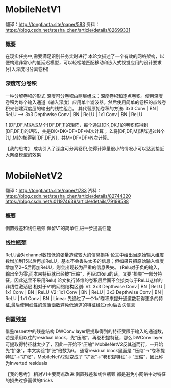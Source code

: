 # MobileNetV1
翻译：http://tongtianta.site/paper/583 
资料：https://blog.csdn.net/stesha_chen/article/details/82699331 


### 概要

在现实任务中,需要满足识别任务实时进行
本论文描述了一个有效的网络架构，以便构建非常小的低延迟模型，可以轻松地匹配移动和嵌入式视觉应用的设计要求
(引入深度可分离卷积)

### 深度可分卷积

一种分解卷积的形式
深度可分卷积由两层组成：深度卷积和逐点卷积。使用深度卷积为每个输入通道（输入深度）应用单个滤波器。然后使用简单的卷积的点线卷积来创建深度层的输出的线性组合。
其代替原始卷积的方法:
3x3 Conv | BN | ReLU  -->  3x3 Depthwise Conv | BN | ReLU | 1x1 Conv | BN | ReLU

1.\[DF,DF,M\]拆成M个\[DF,DF,1\]的矩阵，每个通过\[DK,DK,1\]的卷积核得到\[DF,DF,1\]的矩阵，共是DK\*DK\*DF\*DF\*M次计算； 
2.将\[DF,DF,M\]矩阵通过N个\[1,1,M\]的核得到\[DF,DF,N\]，共M\*DF\*DF\*N次计算。 

【我的思考】
成功引入了深度可分离卷积,使得计算量很小的情况小可以达到接近大网络模型的效果



# MobileNetV2
翻译：http://tongtianta.site/paper/1783 
资料：https://blog.csdn.net/stesha_chen/article/details/82744320 
https://blog.csdn.net/u011974639/article/details/79199588 

### 概要

倒置残差和线性瓶颈
保留V1的简单性,进一步提高性能

### 线性瓶颈
ReLU会对channel数较低的张量造成较大的信息损耗
论文中给出当原始输入维度数增加到15以后再加ReLU，基本不会丢失太多的信息；但如果只把原始输入维度增加至2~5后再加ReLU，则会出现较为严重的信息丢失。
(Relu对于负的输入，输出全为零,而本来特征就已经被“压缩”，再经过Relu的话，又要“损失”一部分特征，因此这里不采用Relu)
论文执行降维的卷积层后面不会接类似于ReLU这样的非线性激活层
相对于V1的网络结构区别:
V1: 3x3 Depthwise Conv | BN | ReLU | 1x1 Conv | BN | ReLU
V2: 1x1 Conv | BN | ReLU | 3x3 Depthwise Conv | BN | ReLU | 1x1 Conv | BN | Linear
先通过了一个1x1卷积来提升通道数获得更多的特征,最后使用线性的激活函数避免低通道的特征经过relu后丢失信息

### 倒置残差
借鉴resnet中的残差结构
DWConv layer层提取得到的特征受限于输入的通道数，若是采用以往的residual block，先“压缩”，再卷积提特征，那么DWConv layer可提取得特征就太少了，因此一开始不“压缩”
MobileNetV2反其道而行，一开始先“扩张”，本文实验“扩张”倍数为6。 通常residual block里面是 “压缩”→“卷积提特征”→“扩张”，MobileNetV2就变成了 “扩张”→“卷积提特征”→ “压缩”，因此称为Inverted residuals


【我的思考】
相对V1主要两点改进:倒置残差和线性瓶颈
都是避免小网络中对特征的损失过多而做的tricks
